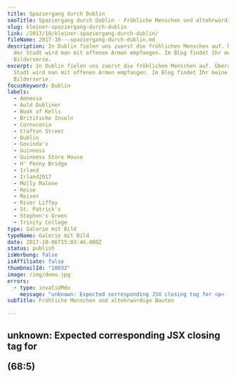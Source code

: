 ```yaml
---
title: Spaziergang durch Dublin
seoTitle: Spaziergang durch Dublin - Fröhliche Menschen und altehrwürdige Bauten
slug: kleiner-spaziergang-durch-dublin
link: /2017/10/kleiner-spaziergang-durch-dublin/
fileName: 2017-10---spaziergang-durch-dublin.md
description: In Dublin fielen uns zuerst die fröhlichen Menschen auf. Überall in
  der Stadt wird man mit offenen Armen empfangen. Im Blog findet Ihr meine
  Bilderserie.
excerpt: In Dublin fielen uns zuerst die fröhlichen Menschen auf. Überall in der
  Stadt wird man mit offenen Armen empfangen. Im Blog findet Ihr meine
  Bilderserie.
focusKeyword: Dublin
labels:
  - Amnesia
  - Auld Dubliner
  - Book of Kells
  - Brititsche Inseln
  - Cornuconia
  - Crafton Street
  - Dublin
  - Govinda's
  - Guinness
  - Guinness Store House
  - H' Penny Bridge
  - Irland
  - Irland2017
  - Molly Malone
  - Reise
  - Reisen
  - River Liffey
  - St. Patrick's
  - Stephen's Green
  - Trinity College
type: Galerie mit Bild
typeName: Galerie mit Bild
date: 2017-10-06T15:03:46.000Z
status: publish
isWerbung: false
isAffiliate: false
thumbnailId: "18032"
image: /img/demo.jpg
errors:
  - type: invalidMdx
    message: "unknown: Expected corresponding JSX closing tag for <p> (68:5)"
subTitle: Fröhliche Menschen und altehrwürdige Bauten
  
---
```


## unknown: Expected corresponding JSX closing tag for <p> (68:5)

<!--
**Wie schon im letzten Beitrag erwähnt, starteten wir unseren diesjährigen
Roadtrip durch Irland in Dublin. Die zwei Tage, die wir dort hatten, nutzten wir
vor allem für ausgedehnte Spaziergänge.**

Weil ich kaum einen Spaziergang ohne eine Kamera im Gepäck mache, sind dabei
auch ein paar Fotos entstanden, die ich Euch nicht vorenthalten möchte. Auch
eine kleine Zusammenfassung unserer Dublin-Tour habe ich für Euch. Natürlich
verrate ich Euch nicht alles, von ein paar Highlights möchte ich Euch jedoch
erzählen.

## Dublin - Stadt mit Flair

Was uns in Dublin als allererstes aufgefallen ist? Die fröhlichen, herzlichen
Menschen! Überall wird man mit offenen Armen empfangen. Das ist wirklich toll!
Wir haben uns dort gleich aufgehoben gefühlt.

Nachdem wir am ersten Tag gegen 15 Uhr im vorab gemieteten Zimmer angekommen
waren, gönnten wir uns erst mal eine Tasse Tee. Danach drehten wir eine kurze
Orientierungsrunde durch das weltberühmte Ausgehviertel Tempel Bar. Auf dem Weg
dorthin kamen wir zum ersten Mal an der City Hall sowie dem Castle vorbei.

Wir aßen im vegetarisch/veganen _Govinda's_ zu Abend und ließen den Abend bei
toller Live-Musik im _Auld Dubliner_ in Temple Bar ausklingen. Unser erstes
Fazit nach diesem ausgefüllten Tag: Dublin ist eine Stadt mit Flair. An jeder
Ecke findet man Kultur, tolle Lokale und faszinierende Bauwerke.

## Der zweite Tag in Dublin

Zuerst statteten wir einem der zahlreichen Barber Shops einen Besuch ab.
Anschließend ging es schnurstracks zur _H' Penny Bridge_ (1880). Wir überquerten
sie, um auf die andere Seite des _River Liffey_ zu kommen. Von dort aus
wanderten wir zum _Trinity College_ . Das sagenumwobene _Book of Kells_ ließen
wir bewusst aus. Für 15 Euro Eintritt pro Person und eine Warteschlange von rund
einem Kilometer war uns das Wetter einfach zu schön.

Die nächste Rast legten wir vor der _Molly Malone_ Statue ein. Das Wahrzeichen
der Stadt darf natürlich in keinem Fotoalbum fehlen. Nach diversen
Schnappschüssen ging es dann strack in Richtung _Crafton Street_ . Die
Einkaufsmeile führte uns direkt zum von _Guinness_ ins Leben gerufene _Stephen's
Green Shopping Centre_ . Es beeindruckt vor allem durch seine elegante Bauweise.

Im _Café Amnesia_ gab es Kaffee mit Kokos- und Sojamilch, um uns für den Rest
des Tages zu stärken. Im _St. Stephen's Green Park_ bekamen wir die Möglichkeit,
zahlreiche Vögel zu beobachten. Vorbei an der Kathedrale _St. Patrick's_ ging es
zum _Guinness Store House_ . Im interaktiven Biermuseum gab es neben einem
Tasting des inzwischen (wieder) veganen Biers noch viele andere spannende Dinge
zu entdecken (Mehr zum Thema _Guinness_ erfahrt Ihr im dritten Teil meiner
Irland-Serie).

## Großes veganes Angebot

Dublin wartet mit einem großen Angebot für seine vegan und vegetarisch lebenden
Besucher auf. Wir waren echt beeindruckt von der Auswahl und der
Selbstverständlichkeit, mit der die Menschen mit dem Thema umgehen. Im
vegan/vegetarischen Lokal _Cornuconia_ labten wir uns gegen Abend an der
leckeren veganen Lasagne.

<blockquote>In Dublin's fair city
Where the girls are so pretty
I first set my eyes on sweet Molly Malone
As she wheeled her wheelbarrow
Through the streets broad and narrow
Crying "cockles and mussels, alive, alive, oh"

Alive, alive, oh Alive, alive, oh Crying "cockles and mussels, alive, alive, oh"

She was a fishmonger And sure, t'was no wonder For so were her mother and father
before And they wheeled their barrow Through the streets broad and narrow Crying
"cockles and mussels, alive, alive, oh"

Alive, alive, oh Alive, alive, oh Crying "cockles and mussels, alive, alive, oh"

She died of a fever And sure, so one could save her And that was the end of
sweet Molly Malone Now her ghost wheels her barrow Through the streets broad and
narrow Crying "cockles and mussels, alive, alive, oh"

Alive, alive, oh Alive, alive, oh Crying "cockles and mussels, alive, alive, oh"

Alive, alive, oh Alive, alive, oh Crying "cockles and mussels, alive, alive,
oh"</blockquote>

[myflickr tag="annedublin2017"]

## Wegweiser Irland 2017

1.  [Möwen in Dublin](/2017/10/moewen-in-dublin/)
1.  Spaziergang durch Dublin
1.  [Guinness ist vegan – Unser Besuch in der St. James Gate Brewery](/2017/10/guinness-ist-vegan-brauerei-besuch/)
1.  [Farbenfrohe Details in Kilkenny](/2017/11/kilkenny-bunte-insel-irland/)
1.  [Kilkenny Castle - Ein Schloss mit vielen Gesichtern](/2017/11/kilkenny-castle/)
1.  [Rock Of Cashel - Ein geschichtsträchtiger Ort](/2017/11/rock-of-cashel/)
1.  [Cork - Technik und Tradition](/2017/12/cork/)
1.  [Abenteuer auf dem Ring Of Kerry](/2018/01/auf-dem-skellig-ring-in-richtung-dingle-halbinsel/)
1.  [Muckross House und Torc Waterfall](/2018/02/muckross-house-und-torc-waterfall-irland/)
1.  [Inch Beach - Traumstrand auf der Dingle Halbinsel](/2018/02/lieblingsstrand-inch-beach/)
1.  [Limerick - Fünf Zeilen Spaß und eine Stadt in Irland](/2018/02/limerick/)
1.  [Das Ende des Regenbogens - Eine Irische Sage](/2018/02/das-ende-des-regenbogens/)
1.  [Da Vincenzo Limerick - Irlands beste vegane Steinofenpizza](/2018/03/da-vincenzo-limerick/)
1.  [Dingle - Buntes Städtchen am Atlantik](/2018/03/dingle/)
1.  [Curraghchase Caravan &amp; Camp Site - Kilcornan](/2018/03/curraghchase-caravan-camp-site/)
1.  [Bunratty Castle - Normannische Burg und Publikumsmagnet](/2018/03/bunratty-castle/)
1.  [Cliffs Of Moher](/2018/04/cliffs-of-moher/)
1.  [Fitzpatrick's Pub Doolin](/2018/04/fitzpatricks-pub-doolin/)
1.  [Doolin - Sehnsuchtsort am Atlantik](/2018/04/doolin/)
1.  [Burren und Poulnabrone Dolmen](/2018/04/poulnabrone-dolmen-burren/)
1.  [Galway - Kunst, Kultur und Livemusik](/2018/04/galway/)
1.  [The Lighthouse Tea Room Galway](/2018/05/the-lighthouse-tea-room-galway/)
1.  [Birds of Westport](/2018/05/birds-of-westport/)
1.  [Sky Loop Road](/2018/05/sky-loop-road-clifden/)
1.  [Irischer Traumstrand](/2018/05/irischer-traumstrand/)
1.  [Connemara National Park](/2018/05/connemara-national-park/)
1.  [Kylemore Abbey](/2018/05/kylemore-abbey/)

-->

  